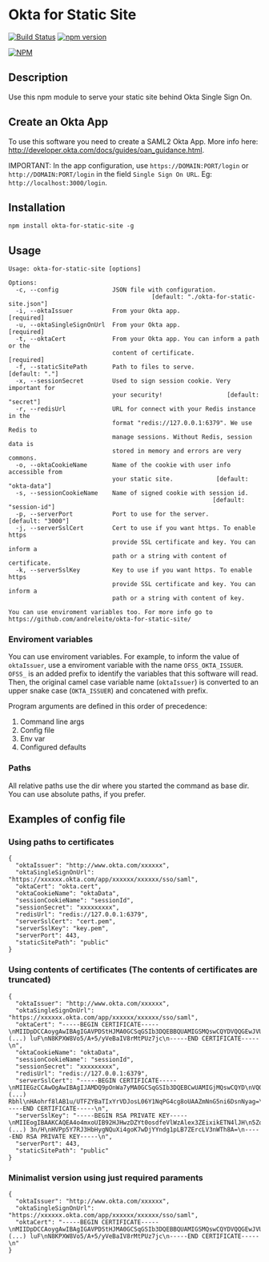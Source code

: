 # Okta for Static Site

[![Build Status](https://travis-ci.org/andreleite/okta-for-static-site.svg?branch=master)](https://travis-ci.org/andreleite/okta-for-static-site)
[![npm version](https://badge.fury.io/js/okta-for-static-site.svg)](https://badge.fury.io/js/okta-for-static-site)

[![NPM](https://nodei.co/npm/okta-for-static-site.png?downloads=true&downloadRank=true&stars=true)](https://nodei.co/npm/okta-for-static-site/)

## Description

Use this npm module to serve your static site behind Okta Single Sign On.

## Create an Okta App

To use this software you need to create a SAML2 Okta App. More info here: http://developer.okta.com/docs/guides/oan_guidance.html.

IMPORTANT: In the app configuration, use `https://DOMAIN:PORT/login` or `http://DOMAIN:PORT/login` in the field `Single Sign On URL`. Eg: `http://localhost:3000/login`.

## Installation

```
npm install okta-for-static-site -g
```

## Usage

```
Usage: okta-for-static-site [options]

Options:
  -c, --config               JSON file with configuration.
                                        [default: "./okta-for-static-site.json"]
  -i, --oktaIssuer           From your Okta app.                      [required]
  -u, --oktaSingleSignOnUrl  From your Okta app.                      [required]
  -t, --oktaCert             From your Okta app. You can inform a path or the
                             content of certificate.                  [required]
  -f, --staticSitePath       Path to files to serve.              [default: "."]
  -x, --sessionSecret        Used to sign session cookie. Very important for
                             your security!                  [default: "secret"]
  -r, --redisUrl             URL for connect with your Redis instance in the
                             format "redis://127.0.0.1:6379". We use Redis to
                             manage sessions. Without Redis, session data is
                             stored in memory and errors are very commons.
  -o, --oktaCookieName       Name of the cookie with user info accessible from
                             your static site.            [default: "okta-data"]
  -s, --sessionCookieName    Name of signed cookie with session id.
                                                         [default: "session-id"]
  -p, --serverPort           Port to use for the server.       [default: "3000"]
  -j, --serverSslCert        Cert to use if you want https. To enable https
                             provide SSL certificate and key. You can inform a
                             path or a string with content of certificate.
  -k, --serverSslKey         Key to use if you want https. To enable https
                             provide SSL certificate and key. You can inform a
                             path or a string with content of key.

You can use enviroment variables too. For more info go to
https://github.com/andreleite/okta-for-static-site/
```

### Enviroment variables

You can use enviroment variables. For example, to inform the value of `oktaIssuer`, use a enviroment variable with the name `OFSS_OKTA_ISSUER`. `OFSS_` is an added prefix to identify the variables that this software will read. Then, the original camel case variable name (`oktaIssuer`) is converted to an upper snake case (`OKTA_ISSUER`) and concatened with prefix.

Program arguments are defined in this order of precedence:

1. Command line args
2. Config file
3. Env var
4. Configured defaults

### Paths

All relative paths use the dir where you started the command as base dir. You can use absolute paths, if you prefer.

## Examples of config file

### Using paths to certificates

```
{
  "oktaIssuer": "http://www.okta.com/xxxxxx",
  "oktaSingleSignOnUrl": "https://xxxxxx.okta.com/app/xxxxxx/xxxxxx/sso/saml",
  "oktaCert": "okta.cert",
  "oktaCookieName": "oktaData",
  "sessionCookieName": "sessionId",
  "sessionSecret": "xxxxxxxxx",
  "redisUrl": "redis://127.0.0.1:6379",
  "serverSslCert": "cert.pem",
  "serverSslKey": "key.pem",
  "serverPort": 443,
  "staticSitePath": "public"
}
```

### Using contents of certificates (The contents of certificates are truncated)

```
{
  "oktaIssuer": "http://www.okta.com/xxxxxx",
  "oktaSingleSignOnUrl": "https://xxxxxx.okta.com/app/xxxxxx/xxxxxx/sso/saml",
  "oktaCert": "-----BEGIN CERTIFICATE-----\nMIIDpDCCAoygAwIBAgIGAVPDStHJMA0GCSqGSIb3DQEBBQUAMIGSMQswCQYDVQQGEwJVUzETMBEG\nA1U (...) luF\nN8KPXW8Vo5/A+5/yVeBaIV8rMtPUz7jc\n-----END CERTIFICATE-----\n",
  "oktaCookieName": "oktaData",
  "sessionCookieName": "sessionId",
  "sessionSecret": "xxxxxxxxx",
  "redisUrl": "redis://127.0.0.1:6379",
  "serverSslCert": "-----BEGIN CERTIFICATE-----\nMIIEGzCCAwOgAwIBAgIJAMDQ9pOnWa7yMA0GCSqGSIb3DQEBCwUAMIGjMQswCQYD\nVQQ (...) Rbhl\nHAohrf8lAB1u/UTFZYBaTIxYrVDJosL06Y1NqPG4cg8oUAAZmNnG5ni6DsnNyag=\n-----END CERTIFICATE-----\n",
  "serverSslKey": "-----BEGIN RSA PRIVATE KEY-----\nMIIEogIBAAKCAQEA4o4mxoUIB92HJHwzDZYt0osdfeVlWzAlex3ZEixikETN4lJH\n5Zq (...) 3n/H\nHVPp5Y7RJ3HbHygNQuXi4goK7wDjYYndg1pLB7ZErcLV3nWTh8A=\n-----END RSA PRIVATE KEY-----\n",
  "serverPort": 443,
  "staticSitePath": "public"
}
```

### Minimalist version using just required paraments

```
{
  "oktaIssuer": "http://www.okta.com/xxxxxx",
  "oktaSingleSignOnUrl": "https://xxxxxx.okta.com/app/xxxxxx/xxxxxx/sso/saml",
  "oktaCert": "-----BEGIN CERTIFICATE-----\nMIIDpDCCAoygAwIBAgIGAVPDStHJMA0GCSqGSIb3DQEBBQUAMIGSMQswCQYDVQQGEwJVUzETMBEG\nA1U (...) luF\nN8KPXW8Vo5/A+5/yVeBaIV8rMtPUz7jc\n-----END CERTIFICATE-----\n"
}
```
